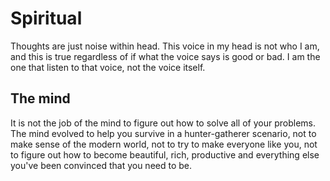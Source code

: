 # Spiritual

Thoughts are just noise within head. This voice in my head is not who I am, and this is true regardless of if what the voice says is good or bad. I am the one that listen to that voice, not the voice itself.

## The mind
It is not the job of the mind to figure out how to solve all of your problems. The mind evolved to help you survive in a hunter-gatherer scenario, not to make sense of the modern world, not to try to make everyone like you, not to figure out how to become beautiful, rich, productive and everything else you've been convinced that you need to be.
